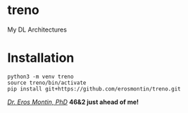 # treno
My DL Architectures

# Installation

```
python3 -m venv treno
source treno/bin/activate
pip install git+https://github.com/erosmontin/treno.git

```



[*Dr. Eros Montin, PhD*](http://me.biodimensional.com)
**46&2 just ahead of me!**
